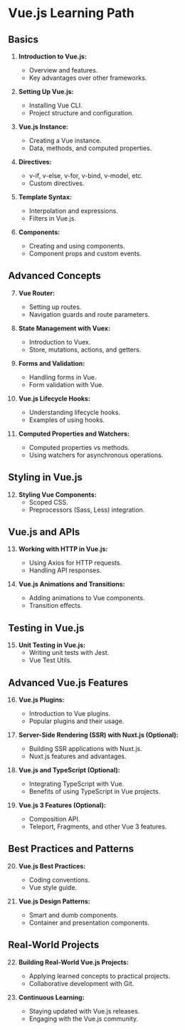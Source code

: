 # Vue.js Learning Path

## Basics

1. **Introduction to Vue.js:**
   - Overview and features.
   - Key advantages over other frameworks.

2. **Setting Up Vue.js:**
   - Installing Vue CLI.
   - Project structure and configuration.

3. **Vue.js Instance:**
   - Creating a Vue instance.
   - Data, methods, and computed properties.

4. **Directives:**
   - v-if, v-else, v-for, v-bind, v-model, etc.
   - Custom directives.

5. **Template Syntax:**
   - Interpolation and expressions.
   - Filters in Vue.js.

6. **Components:**
   - Creating and using components.
   - Component props and custom events.

## Advanced Concepts

7. **Vue Router:**
   - Setting up routes.
   - Navigation guards and route parameters.

8. **State Management with Vuex:**
   - Introduction to Vuex.
   - Store, mutations, actions, and getters.

9. **Forms and Validation:**
   - Handling forms in Vue.
   - Form validation with Vue.

10. **Vue.js Lifecycle Hooks:**
    - Understanding lifecycle hooks.
    - Examples of using hooks.

11. **Computed Properties and Watchers:**
    - Computed properties vs methods.
    - Using watchers for asynchronous operations.

## Styling in Vue.js

12. **Styling Vue Components:**
    - Scoped CSS.
    - Preprocessors (Sass, Less) integration.

## Vue.js and APIs

13. **Working with HTTP in Vue.js:**
    - Using Axios for HTTP requests.
    - Handling API responses.

14. **Vue.js Animations and Transitions:**
    - Adding animations to Vue components.
    - Transition effects.

## Testing in Vue.js

15. **Unit Testing in Vue.js:**
    - Writing unit tests with Jest.
    - Vue Test Utils.

## Advanced Vue.js Features

16. **Vue.js Plugins:**
    - Introduction to Vue plugins.
    - Popular plugins and their usage.

17. **Server-Side Rendering (SSR) with Nuxt.js (Optional):**
    - Building SSR applications with Nuxt.js.
    - Nuxt.js features and advantages.

18. **Vue.js and TypeScript (Optional):**
    - Integrating TypeScript with Vue.
    - Benefits of using TypeScript in Vue projects.

19. **Vue.js 3 Features (Optional):**
    - Composition API.
    - Teleport, Fragments, and other Vue 3 features.

## Best Practices and Patterns

20. **Vue.js Best Practices:**
    - Coding conventions.
    - Vue style guide.

21. **Vue.js Design Patterns:**
    - Smart and dumb components.
    - Container and presentation components.

## Real-World Projects

22. **Building Real-World Vue.js Projects:**
    - Applying learned concepts to practical projects.
    - Collaborative development with Git.

23. **Continuous Learning:**
    - Staying updated with Vue.js releases.
    - Engaging with the Vue.js community.
